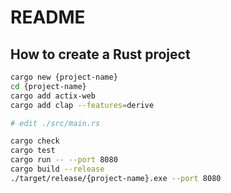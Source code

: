 # README

## How to create a Rust project

```bash
cargo new {project-name}
cd {project-name}
cargo add actix-web
cargo add clap --features=derive

# edit ./src/main.rs

cargo check
cargo test
cargo run -- --port 8080
cargo build --release
./target/release/{project-name}.exe --port 8080
```
